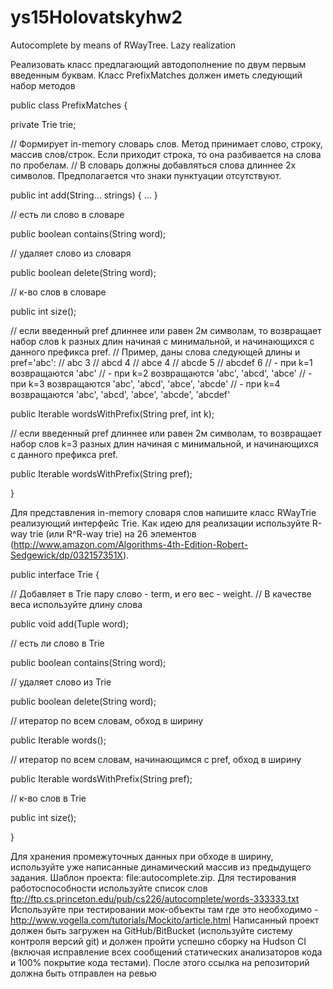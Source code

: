 # ys15Holovatskyhw2
Autocomplete by means of RWayTree. Lazy realization

Реализовать класс предлагающий автодополнение по двум первым введенным буквам.
Класс PrefixMatches должен иметь следующий набор методов

  public class PrefixMatches {
  
  private Trie trie;
  
  // Формирует in-memory словарь слов. Метод принимает слово, строку, массив слов/строк. 
  Если приходит строка, то она разбивается на слова по пробелам.
  // В словарь должны добавляться слова длиннее 2х символов. Предполагается что знаки пунктуации отсутствуют.
  
  public int add(String... strings) { ... }
  
  // есть ли слово в словаре
  
  public boolean contains(String word);
  
  // удаляет слово из словаря
  
  public boolean delete(String word);
  
  // к-во слов в словаре
  
  public int size();

  // если введенный pref длиннее или равен 2м символам, то возвращает набор слов k разных длин начиная с минимальной, и начинающихся с   данного префикса pref.
  // Пример, даны слова следующей длины и pref='abc':
  // abc 3
  // abcd 4
  // abce 4
  // abcde 5
  // abcdef 6
  // - при k=1 возвращаются 'abc'
  // - при k=2 возвращаются 'abc', 'abcd', 'abce'
  // - при k=3 возвращаются 'abc', 'abcd', 'abce', 'abcde'
  // - при k=4 возвращаются 'abc', 'abcd', 'abce', 'abcde', 'abcdef'
  
  public Iterable<String> wordsWithPrefix(String pref, int k);

  // если введенный pref длиннее или равен 2м символам, то возвращает набор 
  слов k=3 разных длин начиная с минимальной, и начинающихся с данного префикса pref.
  
  public Iterable<String> wordsWithPrefix(String pref);
  
}

Для представления in-memory словаря слов напишите класс RWayTrie реализующий интерфейс Trie.
Как идею для реализации используйте R-way trie (или R^R-way trie) на 26 элементов 
(http://www.amazon.com/Algorithms-4th-Edition-Robert-Sedgewick/dp/032157351X).

public interface Trie {

  // Добавляет в Trie пару слово - term, и его вес - weight.
  // В качестве веса используйте длину слова
  
  public void add(Tuple word);

  // есть ли слово в Trie
  
  public boolean contains(String word);

  // удаляет слово из Trie
  
  public boolean delete(String word);

  // итератор по всем словам, обход в ширину
  
  public Iterable<String> words();

  // итератор по всем словам, начинающимся с pref, обход в ширину
  
  public Iterable<String> wordsWithPrefix(String pref);
  
  // к-во слов в Trie
  
  public int size();
  
}

Для хранения промежуточных данных при обходе в ширину, используйте уже написанные динамический массив из предыдущего задания.
Шаблон проекта: file:autocomplete.zip. Для тестирования работоспособности используйте список слов 
ftp://ftp.cs.princeton.edu/pub/cs226/autocomplete/words-333333.txt
Используйте при тестировании мок-объекты там где это необходимо - http://www.vogella.com/tutorials/Mockito/article.html
Написанный проект должен быть загружен на GitHub/BitBucket (используйте систему контроля версий git) и должен пройти
успешно сборку на Hudson CI (включая исправление всех сообщений статических анализаторов кода и 100% покрытие кода тестами). 
После этого ссылка на репозиторий должна быть отправлен на ревью
